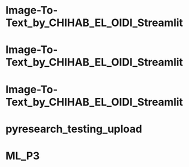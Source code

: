 # Image-To-Text_by_CHIHAB_EL_OIDI_Streamlit
# Image-To-Text_by_CHIHAB_EL_OIDI_Streamlit
# Image-To-Text_by_CHIHAB_EL_OIDI_Streamlit
# pyresearch_testing_upload
# ML_P3
